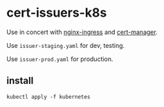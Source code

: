 
# cert-issuers-k8s

Use in concert with [nginx-ingress](https://kubernetes.github.io/ingress-nginx/) and [cert-manager](https://cert-manager.io/docs/).

Use `issuer-staging.yaml` for dev, testing.

Use `issuer-prod.yaml` for production.

## install

`kubectl apply -f kubernetes`
